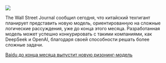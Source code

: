 <!--2025-08-08 11:31:48-->
<div class="yb">
  <div class="rss habr"><img src="https://habrastorage.org/getpro/habr/upload_files/24c/a61/5e5/24ca615e581682d684710371e2e20ed0.jpg" /><p>The Wall Street Journal сообщил сегодня,<strong> </strong>что китайский техгигант планирует представить новую модель, ориентированную на сложные логические рассуждения, уже до конца этого месяца. Разработанная модель может успешно конкурировать с такими компаниями, как DeepSeek и OpenAI, благодаря своей способности решать более сложные задачи.</p> <a... <p class="titl"><a href="https://habr.com/ru/companies/bothub/news/935354/?utm_source=habrahabr&utm_medium=rss&utm_campaign=935354">Baidu до конца месяца выпустит новую ризонинг-модель</a></p></div>
</div>
